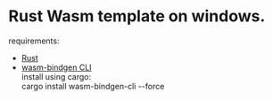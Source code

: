 # Rust Wasm template on windows.

requirements: <br />
* [Rust](https://www.rust-lang.org)
* [wasm-bindgen CLI](https://crates.io/crates/wasm-bindgen-cli)
<br /> install using cargo:
<br /> cargo install wasm-bindgen-cli --force
